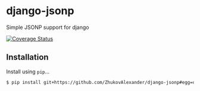 # django-jsonp
Simple JSONP support for django 

[![Coverage Status](https://coveralls.io/repos/ZhukovAlexander/django-jsonp/badge.svg?branch=master&service=github)](https://coveralls.io/github/ZhukovAlexander/django-jsonp?branch=master)

## Installation

Install using `pip`...

```bash
$ pip install git+https://github.com/ZhukovAlexander/django-jsonp#egg=django_jsonp
```
